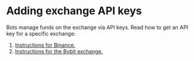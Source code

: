 # Adding exchange API keys

Bots manage funds on the exchange via API keys. Read how to get an API key for a specific exchange:

1. [Instructions for Binance.](https://www.binance.com/en/support/faq/how-to-create-api-keys-on-binance-360002502072)
2. [Instructions for the Bybit exchange.](create-an-api-key-on-bybit.md)
